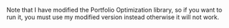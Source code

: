 Note that I have modified the Portfolio Optimization library, so if you want to run it, you must use my modified version instead otherwise it will not work.
